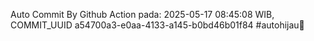 Auto Commit By Github Action pada: 2025-05-17 08:45:08 WIB, COMMIT_UUID a54700a3-e0aa-4133-a145-b0bd46b01f84 #autohijau🗿
